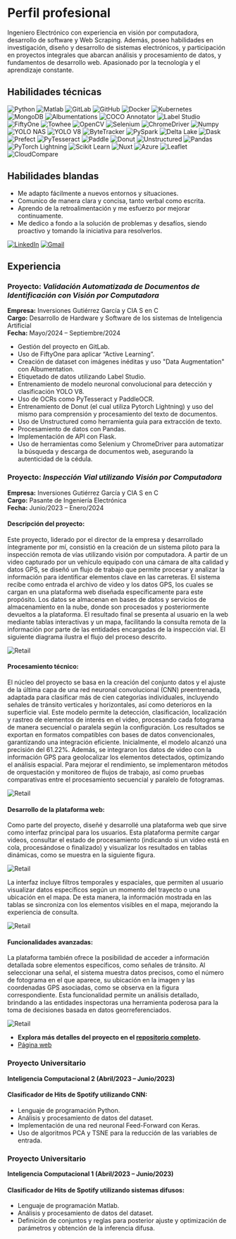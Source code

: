 # Perfil profesional

Ingeniero Electrónico con experiencia en visión por computadora, desarrollo de software y Web Scraping. Además, poseo habilidades en investigación, diseño y desarrollo de sistemas electrónicos, y participación en proyectos integrales que abarcan análisis y procesamiento de datos, y fundamentos de desarrollo web. Apasionado por la tecnología y el aprendizaje constante.

## Habilidades técnicas
![Python](https://img.shields.io/badge/Python-3776AB?style=for-the-badge&logo=python&logoColor=white&color=blue)
![Matlab](https://img.shields.io/badge/Matlab-0076A8?style=for-the-badge&logo=mathworks&logoColor=white&color=blue)
![GitLab](https://img.shields.io/badge/GitLab-FC6D26?style=for-the-badge&logo=gitlab&logoColor=white&color=blue)
![GitHub](https://img.shields.io/badge/GitHub-181717?style=for-the-badge&logo=github&logoColor=white&color=blue)
![Docker](https://img.shields.io/badge/Docker-2496ED?style=for-the-badge&logo=docker&logoColor=white&color=blue)
![Kubernetes](https://img.shields.io/badge/Kubernetes-326CE5?style=for-the-badge&logo=kubernetes&logoColor=white&color=blue)
![MongoDB](https://img.shields.io/badge/MongoDB-47A248?style=for-the-badge&logo=mongodb&logoColor=white&color=blue)
![Albumentations](https://img.shields.io/badge/Albumentations-FF6F00?style=for-the-badge&logo=albumentations&logoColor=white&color=blue)
![COCO Annotator](https://img.shields.io/badge/COCO_Annotator-FF6F00?style=for-the-badge&logo=coco&logoColor=white&color=blue)
![Label Studio](https://img.shields.io/badge/Label_Studio-FF6F00?style=for-the-badge&logo=labelstudio&logoColor=white&color=blue)
![FiftyOne](https://img.shields.io/badge/FiftyOne-FF6F00?style=for-the-badge&logo=fiftyone&logoColor=white&color=blue)
![Towhee](https://img.shields.io/badge/Towhee-FF6F00?style=for-the-badge&logo=towhee&logoColor=white&color=blue)
![OpenCV](https://img.shields.io/badge/OpenCV-5C3EE8?style=for-the-badge&logo=opencv&logoColor=white&color=blue)
![Selenium](https://img.shields.io/badge/Selenium-43B02A?style=for-the-badge&logo=selenium&logoColor=white&color=blue)
![ChromeDriver](https://img.shields.io/badge/ChromeDriver-4285F4?style=for-the-badge&logo=googlechrome&logoColor=white&color=blue)
![Numpy](https://img.shields.io/badge/Numpy-013243?style=for-the-badge&logo=numpy&logoColor=white&color=blue)
![YOLO NAS](https://img.shields.io/badge/YOLO_NAS-FF6F00?style=for-the-badge&logo=yolo&logoColor=white&color=blue)
![YOLO V8](https://img.shields.io/badge/YOLO_V8-FF6F00?style=for-the-badge&logo=yolo&logoColor=white&color=blue)
![ByteTracker](https://img.shields.io/badge/ByteTracker-FF6F00?style=for-the-badge&logo=bytracker&logoColor=white&color=blue)
![PySpark](https://img.shields.io/badge/PySpark-E25A1C?style=for-the-badge&logo=apache-spark&logoColor=white&color=blue)
![Delta Lake](https://img.shields.io/badge/Delta_Lake-FF6F00?style=for-the-badge&logo=deltalake&logoColor=white&color=blue)
![Dask](https://img.shields.io/badge/Dask-FF6F00?style=for-the-badge&logo=dask&logoColor=white&color=blue)
![Prefect](https://img.shields.io/badge/Prefect-FF6F00?style=for-the-badge&logo=prefect&logoColor=white&color=blue)
![PyTesseract](https://img.shields.io/badge/PyTesseract-FF6F00?style=for-the-badge&logo=pytesseract&logoColor=white&color=blue)
![Paddle](https://img.shields.io/badge/Paddle-FF6F00?style=for-the-badge&logo=paddle&logoColor=white&color=blue)
![Donut](https://img.shields.io/badge/Donut-FF6F00?style=for-the-badge&logo=donut&logoColor=white&color=blue)
![Unstructured](https://img.shields.io/badge/Unstructured-FF6F00?style=for-the-badge&logo=unstructured&logoColor=white&color=blue)
![Pandas](https://img.shields.io/badge/Pandas-150458?style=for-the-badge&logo=pandas&logoColor=white&color=blue)
![PyTorch Lightning](https://img.shields.io/badge/PyTorch_Lightning-EE4C2C?style=for-the-badge&logo=pytorch&logoColor=white&color=blue)
![Scikit Learn](https://img.shields.io/badge/Scikit_Learn-F7931E?style=for-the-badge&logo=scikit-learn&logoColor=white&color=blue)
![Nuxt](https://img.shields.io/badge/Nuxt-00C58E?style=for-the-badge&logo=nuxt.js&logoColor=white&color=blue)
![Azure](https://img.shields.io/badge/Azure-0078D4?style=for-the-badge&logo=microsoft-azure&logoColor=white&color=blue)
![Leaflet](https://img.shields.io/badge/Leaflet-199900?style=for-the-badge&logo=leaflet&logoColor=white&color=blue)
![CloudCompare](https://img.shields.io/badge/CloudCompare-blue?style=for-the-badge&logoColor=white)


## Habilidades blandas

- Me adapto fácilmente a nuevos entornos y situaciones.
- Comunico de manera clara y concisa, tanto verbal como escrita.
- Aprendo de la retroalimentación y me esfuerzo por mejorar continuamente.
- Me dedico a fondo a la solución de problemas y desafíos, siendo proactivo y tomando la iniciativa para resolverlos.


[![LinkedIn](https://img.shields.io/badge/LinkedIn-0077B5?style=for-the-badge&logo=linkedin&logoColor=white)](https://www.linkedin.com/in/luis-eduardo-vargas-7a947a266)
[![Gmail](https://img.shields.io/badge/Gmail-D14836?style=for-the-badge&logo=gmail&logoColor=white)](mailto:vargascelyluiseduardo@gmail.com)


## Experiencia

### **Proyecto:** *Validación Automatizada de Documentos de Identificación con Visión por Computadora*
**Empresa:** Inversiones Gutiérrez García y CIA S en C  
**Cargo:** Desarrollo de Hardware y Software de los sistemas de Inteligencia Artificial  
**Fecha:** Mayo/2024 – Septiembre/2024


- Gestión del proyecto en GitLab.
- Uso de FiftyOne para aplicar “Active Learning”.
- Creación de dataset con imágenes inéditas y uso "Data Augmentation" con Albumentation.
- Etiquetado de datos utilizando Label Studio.
- Entrenamiento de modelo neuronal convolucional para detección y clasificación YOLO V8.
- Uso de OCRs como PyTesseract y PaddleOCR.
- Entrenamiento de Donut (el cual utiliza Pytorch Lightning) y uso del mismo para comprensión y procesamiento del texto de documentos.
- Uso de Unstructured como herramienta guía para extracción de texto.
- Procesamiento de datos con Pandas.
- Implementación de API con Flask.
- Uso de herramientas como Selenium y ChromeDriver para automatizar la búsqueda y descarga de documentos web, asegurando la autenticidad de la cédula.

### **Proyecto:** *Inspección Vial utilizando Visión por Computadora*
**Empresa:** Inversiones Gutiérrez García y CIA S en C  
**Cargo:** Pasante de Ingeniería Electrónica  
**Fecha:** Junio/2023 – Enero/2024  

#### Descripción del proyecto:
Este proyecto, liderado por el director de la empresa y desarrollado íntegramente por mí, consistió en la creación de un sistema piloto para la inspección remota de vías utilizando visión por computadora. A partir de un video capturado por un vehículo equipado con una cámara de alta calidad y datos GPS, se diseñó un flujo de trabajo que permite procesar y analizar la información para identificar elementos clave en las carreteras. El sistema recibe como entrada el archivo de video y los datos GPS, los cuales se cargan en una plataforma web diseñada específicamente para este propósito. Los datos se almacenan en bases de datos y servicios de almacenamiento en la nube, donde son procesados y posteriormente devueltos a la plataforma. El resultado final se presenta al usuario en la web mediante tablas interactivas y un mapa, facilitando la consulta remota de la información por parte de las entidades encargadas de la inspección vial. El siguiente diagrama ilustra el flujo del proceso descrito.

![Retail](/assets/img/Diagrama_Diseno.png)

#### Procesamiento técnico:
El núcleo del proyecto se basa en la creación del conjunto datos y  el ajuste de la última capa de una red neuronal convolucional (CNN) preentrenada, adaptada para clasificar más de cien categorías individuales, incluyendo señales de tránsito verticales y horizontales, así como deterioros en la superficie vial. Este modelo permite la detección, clasificación, localización y rastreo de elementos de interés en el video, procesando cada fotograma de manera secuencial o paralela según la configuración. Los resultados se exportan en formatos compatibles con bases de datos convencionales, garantizando una integración eficiente. Inicialmente, el modelo alcanzó una precisión del 61.22%. Además, se integraron los datos de video con la información GPS para geolocalizar los elementos detectados, optimizando el análisis espacial. Para mejorar el rendimiento, se implementaron métodos de orquestación y monitoreo de flujos de trabajo, así como pruebas comparativas entre el procesamiento secuencial y paralelo de fotogramas.

![Retail](/assets/img/Diagrama_Procesamiento.png)

#### Desarrollo de la plataforma web:
Como parte del proyecto, diseñé y desarrollé una plataforma web que sirve como interfaz principal para los usuarios. Esta plataforma permite cargar videos, consultar el estado de procesamiento (indicando si un video está en cola, procesándose o finalizado) y visualizar los resultados en tablas dinámicas, como se muestra en la siguiente figura. 

![Retail](/assets/img/Vista_RegistroVideos.png)

La interfaz incluye filtros temporales y espaciales, que permiten al usuario visualizar datos específicos según un momento del trayecto o una ubicación en el mapa. De esta manera, la información mostrada en las tablas se sincroniza con los elementos visibles en el mapa, mejorando la experiencia de consulta.

![Retail](/assets/img/Ver_en_mapa.png)

#### Funcionalidades avanzadas:
La plataforma también ofrece la posibilidad de acceder a información detallada sobre elementos específicos, como señales de tránsito. Al seleccionar una señal, el sistema muestra datos precisos, como el número de fotograma en el que aparece, su ubicación en la imagen y las coordenadas GPS asociadas, como se observa en la figura correspondiente. Esta funcionalidad permite un análisis detallado, brindando a las entidades inspectoras una herramienta poderosa para la toma de decisiones basada en datos georreferenciados.

![Retail](/assets/img/Ver_Detalle.png)

- **Explora más detalles del proyecto en el [repositorio completo](https://github.com/HidenLacan/Hackaton-data).**
- [Página web](https://hackatonersfrontend.onrender.com/)




### Proyecto Universitario

**Inteligencia Computacional 2 (Abril/2023 – Junio/2023)**

#### Clasificador de Hits de Spotify utilizando CNN:
- Lenguaje de programación Python.
- Análisis y procesamiento de datos del dataset.
- Implementación de una red neuronal Feed-Forward con Keras.
- Uso de algoritmos PCA y TSNE para la reducción de las variables de entrada.

### Proyecto Universitario

**Inteligencia Computacional 1 (Abril/2023 – Junio/2023)**

#### Clasificador de Hits de Spotify utilizando sistemas difusos:
- Lenguaje de programación Matlab.
- Análisis y procesamiento de datos del dataset.
- Definición de conjuntos y reglas para posterior ajuste y optimización de parámetros y obtención de la inferencia difusa.




